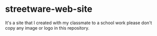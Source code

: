 # streetware-web-site
It's a site that I created with my classmate to a school work
please don't copy any image or logo in this repository.
